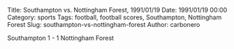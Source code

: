 Title: Southampton vs. Nottingham Forest, 1991/01/19
Date: 1991/01/19 00:00
Category: sports
Tags: football, football scores, Southampton, Nottingham Forest
Slug: southampton-vs-nottingham-forest
Author: carbonero


Southampton 1 - 1 Nottingham Forest
